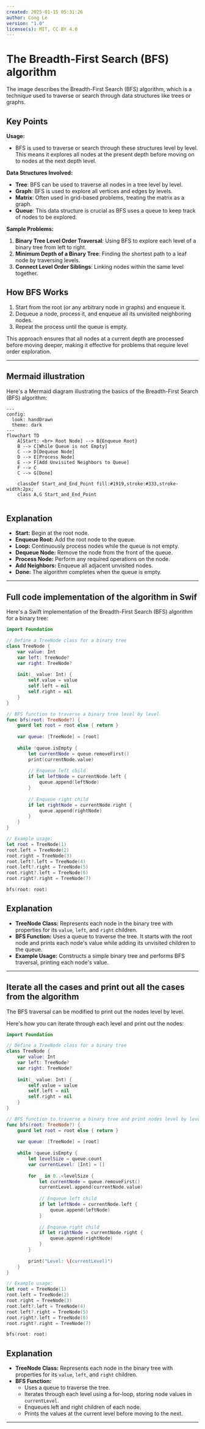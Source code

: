 ```yaml
---
created: 2025-01-15 05:31:26
author: Cong Le
version: "1.0"
license(s): MIT, CC BY 4.0
---
```



# The Breadth-First Search (BFS) algorithm

The image describes the Breadth-First Search (BFS) algorithm, which is a technique used to traverse or search through data structures like trees or graphs.

## Key Points

**Usage:**
- BFS is used to traverse or search through these structures level by level. This means it explores all nodes at the present depth before moving on to nodes at the next depth level.

**Data Structures Involved:**
- **Tree**: BFS can be used to traverse all nodes in a tree level by level.
- **Graph**: BFS is used to explore all vertices and edges by levels.
- **Matrix**: Often used in grid-based problems, treating the matrix as a graph.
- **Queue**: This data structure is crucial as BFS uses a queue to keep track of nodes to be explored.

**Sample Problems:**
1. **Binary Tree Level Order Traversal**: Using BFS to explore each level of a binary tree from left to right.
2. **Minimum Depth of a Binary Tree**: Finding the shortest path to a leaf node by traversing levels.
3. **Connect Level Order Siblings**: Linking nodes within the same level together.

## How BFS Works
1. Start from the root (or any arbitrary node in graphs) and enqueue it.
2. Dequeue a node, process it, and enqueue all its unvisited neighboring nodes.
3. Repeat the process until the queue is empty.

This approach ensures that all nodes at a current depth are processed before moving deeper, making it effective for problems that require level order exploration.



---


## Mermaid illustration

Here's a Mermaid diagram illustrating the basics of the Breadth-First Search (BFS) algorithm:

```mermaid
---
config:
  look: handDrawn
  theme: dark
---
flowchart TD
    A[Start: <br> Root Node] --> B{Enqueue Root}
    B --> C[While Queue is not Empty]
    C --> D[Dequeue Node]
    D --> E[Process Node]
    E --> F[Add Unvisited Neighbors to Queue]
    F --> C
    C --> G[Done]

    classDef Start_and_End_Point fill:#1919,stroke:#333,stroke-width:2px;
    class A,G Start_and_End_Point
    
```


## Explanation
- **Start:** Begin at the root node.
- **Enqueue Root:** Add the root node to the queue.
- **Loop:** Continuously process nodes while the queue is not empty.
- **Dequeue Node:** Remove the node from the front of the queue.
- **Process Node:** Perform any required operations on the node.
- **Add Neighbors:** Enqueue all adjacent unvisited nodes.
- **Done:** The algorithm completes when the queue is empty.



---


## Full code implementation of the algorithm in Swif


Here's a Swift implementation of the Breadth-First Search (BFS) algorithm for a binary tree:

```swift
import Foundation

// Define a TreeNode class for a binary tree
class TreeNode {
    var value: Int
    var left: TreeNode?
    var right: TreeNode?
    
    init(_ value: Int) {
        self.value = value
        self.left = nil
        self.right = nil
    }
}

// BFS function to traverse a binary tree level by level
func bfs(root: TreeNode?) {
    guard let root = root else { return }
    
    var queue: [TreeNode] = [root]
    
    while !queue.isEmpty {
        let currentNode = queue.removeFirst()
        print(currentNode.value)
        
        // Enqueue left child
        if let leftNode = currentNode.left {
            queue.append(leftNode)
        }
        
        // Enqueue right child
        if let rightNode = currentNode.right {
            queue.append(rightNode)
        }
    }
}

// Example usage:
let root = TreeNode(1)
root.left = TreeNode(2)
root.right = TreeNode(3)
root.left?.left = TreeNode(4)
root.left?.right = TreeNode(5)
root.right?.left = TreeNode(6)
root.right?.right = TreeNode(7)

bfs(root: root)
```

## Explanation
- **TreeNode Class:** Represents each node in the binary tree with properties for its `value`, `left`, and `right` children.
- **BFS Function:** Uses a queue to traverse the tree. It starts with the root node and prints each node's value while adding its unvisited children to the queue.
- **Example Usage:** Constructs a simple binary tree and performs BFS traversal, printing each node's value.



---



## Iterate all the cases and print out all the cases from the algorithm

The BFS traversal can be modified to print out the nodes level by level.

Here's how you can iterate through each level and print out the nodes:

```swift
import Foundation

// Define a TreeNode class for a binary tree
class TreeNode {
    var value: Int
    var left: TreeNode?
    var right: TreeNode?
    
    init(_ value: Int) {
        self.value = value
        self.left = nil
        self.right = nil
    }
}

// BFS function to traverse a binary tree and print nodes level by level
func bfs(root: TreeNode?) {
    guard let root = root else { return }
    
    var queue: [TreeNode] = [root]
    
    while !queue.isEmpty {
        let levelSize = queue.count
        var currentLevel: [Int] = []
        
        for _ in 0..<levelSize {
            let currentNode = queue.removeFirst()
            currentLevel.append(currentNode.value)
            
            // Enqueue left child
            if let leftNode = currentNode.left {
                queue.append(leftNode)
            }
            
            // Enqueue right child
            if let rightNode = currentNode.right {
                queue.append(rightNode)
            }
        }
        
        print("Level: \(currentLevel)")
    }
}

// Example usage:
let root = TreeNode(1)
root.left = TreeNode(2)
root.right = TreeNode(3)
root.left?.left = TreeNode(4)
root.left?.right = TreeNode(5)
root.right?.left = TreeNode(6)
root.right?.right = TreeNode(7)

bfs(root: root)
```

## Explanation
- **TreeNode Class:** Represents each node in the binary tree with properties for its `value`, `left`, and `right` children.
- **BFS Function:** 
  - Uses a queue to traverse the tree.
  - Iterates through each level using a for-loop, storing node values in `currentLevel`.
  - Enqueues left and right children of each node.
  - Prints the values at the current level before moving to the next.

---
